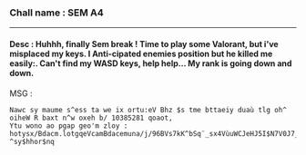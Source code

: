 ### Chall name : SEM A4

---

#### Desc : Huhhh, finally Sem break ! Time to play some Valorant, but i've misplaced my keys. I Anti-cipated enemies position but he killed me easily:\. Can't find my WASD keys, help help... My rank is going down and down.

MSG :

```
Nawc sy maume s^ess ta we ix ortu:eV Bhz $s tme bttaeiy duaù tlg oh^ oiheW R baxt n^w oxeh b/ 10385281 qoaot,
Ytu wono ao pgap geo'm zloy : hotysx/Bdacm.lotgqeVcamBdacemuna/j/96BVs7kK^bSq¨_sx4VùuWCJeHJ5I$N7V0J7_<QmXTz°EBejia?^sy$hhor$nq
```

